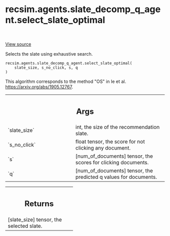 <div itemscope itemtype="http://developers.google.com/ReferenceObject">
<meta itemprop="name" content="recsim.agents.slate_decomp_q_agent.select_slate_optimal" />
<meta itemprop="path" content="Stable" />
</div>

# recsim.agents.slate_decomp_q_agent.select_slate_optimal

<!-- Insert buttons and diff -->

<table class="tfo-notebook-buttons tfo-api" align="left">

</table>

<a target="_blank" href="https://github.com/google-research/recsim/tree/master/recsim/agents/slate_decomp_q_agent.py">View
source</a>

Selects the slate using exhaustive search.

<pre class="devsite-click-to-copy prettyprint lang-py tfo-signature-link">
<code>recsim.agents.slate_decomp_q_agent.select_slate_optimal(
    slate_size, s_no_click, s, q
)
</code></pre>

<!-- Placeholder for "Used in" -->

This algorithm corresponds to the method "OS" in Ie et al.
https://arxiv.org/abs/1905.12767.

<!-- Tabular view -->

 <table class="responsive fixed orange">
<colgroup><col width="214px"><col></colgroup>
<tr><th colspan="2"><h2 class="add-link">Args</h2></th></tr>

<tr>
<td>
`slate_size`
</td>
<td>
int, the size of the recommendation slate.
</td>
</tr><tr>
<td>
`s_no_click`
</td>
<td>
float tensor, the score for not clicking any document.
</td>
</tr><tr>
<td>
`s`
</td>
<td>
[num_of_documents] tensor, the scores for clicking documents.
</td>
</tr><tr>
<td>
`q`
</td>
<td>
[num_of_documents] tensor, the predicted q values for documents.
</td>
</tr>
</table>

<!-- Tabular view -->

 <table class="responsive fixed orange">
<colgroup><col width="214px"><col></colgroup>
<tr><th colspan="2"><h2 class="add-link">Returns</h2></th></tr>
<tr class="alt">
<td colspan="2">
[slate_size] tensor, the selected slate.
</td>
</tr>

</table>
